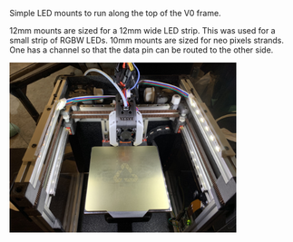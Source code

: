 Simple LED mounts to run along the top of the V0 frame.

12mm mounts are sized for a 12mm wide LED strip. This was used for a small strip of RGBW LEDs.
10mm mounts are sized for neo pixels strands. One has a channel so that the data pin can be routed to the other side.

<img src="Images/lighting.jpg" width="400">